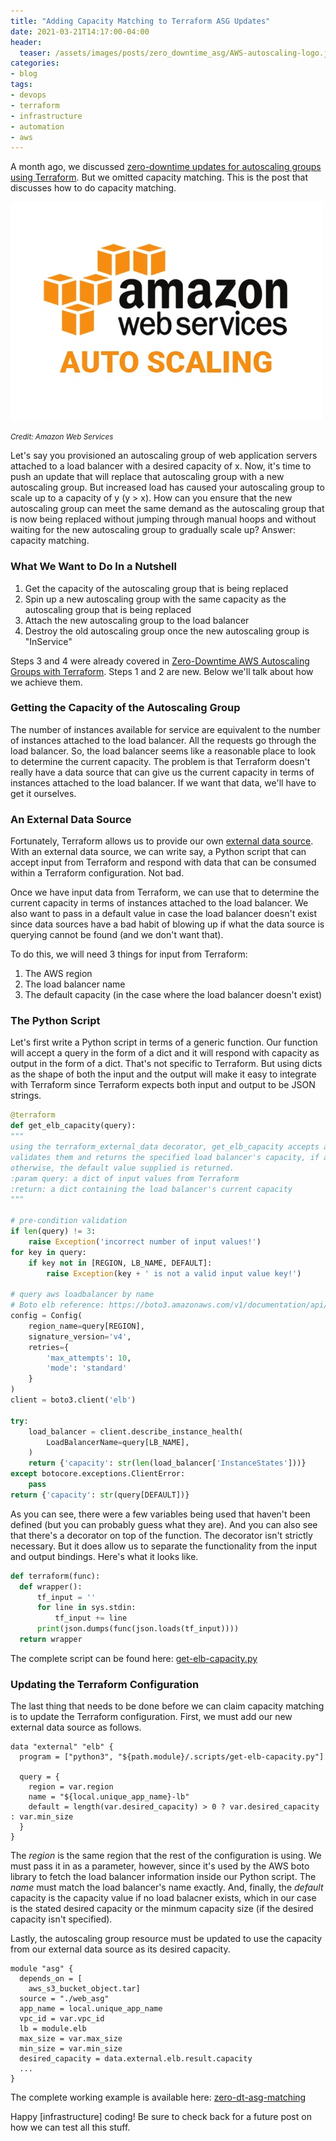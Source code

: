 ```yaml
---
title: "Adding Capacity Matching to Terraform ASG Updates"
date: 2021-03-21T14:17:00-04:00
header:
  teaser: /assets/images/posts/zero_downtime_asg/AWS-autoscaling-logo.jpg
categories:
- blog 
tags:
- devops
- terraform
- infrastructure
- automation
- aws
---
```


A month ago, we discussed [zero-downtime updates for autoscaling groups using Terraform](asg-zero-downtime-tf/).
But we omitted capacity matching. This is the post that discusses how to do capacity matching.

![AWS Autocaling Groups](/assets/images/posts/zero_downtime_asg/AWS-autoscaling-logo.jpg)

_<small>Credit: Amazon Web Services</small>_

Let's say you provisioned an autoscaling group of web application servers attached to a load balancer with a desired capacity of x.
Now, it's time to push an update that will replace that autoscaling group with a new autoscaling group. But increased
load has caused your autoscaling group to scale up to a capacity of y (y > x).  How can you ensure that the new autoscaling group can
meet the same demand as the autoscaling group that is now being replaced without jumping through manual hoops and without
waiting for the new autoscaling group to gradually scale up? Answer: capacity matching.

### What We Want to Do In a Nutshell

1. Get the capacity of the autoscaling group that is being replaced
2. Spin up a new autoscaling group with the same capacity as the autoscaling group that is being replaced
3. Attach the new autoscaling group to the load balancer
4. Destroy the old autoscaling group once the new autoscaling group is "InService"

Steps 3 and 4 were already covered in [Zero-Downtime AWS Autoscaling Groups with Terraform](asg-zero-downtime-tf/).
Steps 1 and 2 are new. Below we'll talk about how we achieve them.

### Getting the Capacity of the Autoscaling Group

The number of instances available for service are equivalent to the number of instances attached to the load balancer.
All the requests go through the load balancer. So, the load balancer seems like a reasonable place to look to determine the current 
capacity. The problem is that Terraform doesn't really have a data source that can give us the current capacity in terms of
instances attached to the load balancer. If we want that data, we'll have to get it ourselves.

### An External Data Source

Fortunately, Terraform allows us to provide our own [external data source](https://registry.terraform.io/providers/hashicorp/external/latest/docs/data-sources/data_source).
With an external data source, we can write say, a Python script that can accept input from Terraform and respond with
data that can be consumed within a Terraform configuration. Not bad.

Once we have input data from Terraform, we can use that to determine the current capacity in terms of instances attached
to the load balancer. We also want to pass in a default value in case the load balancer doesn't exist since data sources
have a bad habit of blowing up if what the data source is querying cannot be found (and we don't want that).

To do this, we will need 3 things for input from Terraform:

1. The AWS region
2. The load balancer name
3. The default capacity (in the case where the load balancer doesn't exist)

### The Python Script

Let's first write a Python script in terms of a generic function. Our function will accept a query in the form of a dict and
it will respond with capacity as output in the form of a dict. That's not specific to Terraform. But using dicts as the shape
of both the input and the output will make it easy to integrate with Terraform since Terraform expects both input
and output to be JSON strings.

```python
@terraform
def get_elb_capacity(query):
"""
using the terraform_external_data decorator, get_elb_capacity accepts a dict of input values from Terraform,
validates them and returns the specified load balancer's capacity, if available.
otherwise, the default value supplied is returned.
:param query: a dict of input values from Terraform
:return: a dict containing the load balancer's current capacity
"""

# pre-condition validation
if len(query) != 3:
    raise Exception('incorrect number of input values!')
for key in query:
    if key not in [REGION, LB_NAME, DEFAULT]:
        raise Exception(key + ' is not a valid input value key!')

# query aws loadbalancer by name
# Boto elb reference: https://boto3.amazonaws.com/v1/documentation/api/latest/reference/services/elb.html#ElasticLoadBalancing.Client.describe_instance_health
config = Config(
    region_name=query[REGION],
    signature_version='v4',
    retries={
        'max_attempts': 10,
        'mode': 'standard'
    }
)
client = boto3.client('elb')

try:
    load_balancer = client.describe_instance_health(
        LoadBalancerName=query[LB_NAME],
    )
    return {'capacity': str(len(load_balancer['InstanceStates']))}
except botocore.exceptions.ClientError:
    pass
return {'capacity': str(query[DEFAULT])}
```

As you can see, there were a few variables being used that haven't been defined (but you can probably guess what they are).
And you can also see that there's a decorator on top of the function. The decorator isn't strictly necessary. But it does
allow us to separate the functionality from the input and output bindings. Here's what it looks like.

```python
def terraform(func):
  def wrapper():
      tf_input = ''
      for line in sys.stdin:
          tf_input += line
      print(json.dumps(func(json.loads(tf_input))))
  return wrapper
```

The complete script can be found here: [get-elb-capacity.py](https://github.com/BluFlameTech/examples/blob/main/terraform/zero-dt-asg-matching/.scripts/get-elb-capacity.py)

### Updating the Terraform Configuration

The last thing that needs to be done before we can claim capacity matching is to update the Terraform configuration.
First, we must add our new external data source as follows.

```hcl
data "external" "elb" {
  program = ["python3", "${path.module}/.scripts/get-elb-capacity.py"]

  query = {
    region = var.region
    name = "${local.unique_app_name}-lb"
    default = length(var.desired_capacity) > 0 ? var.desired_capacity : var.min_size
  }
}
```

The _region_ is the same region that the rest of the configuration is using. We must pass it in as a parameter, however,
since it's used by the AWS boto library to fetch the load balancer information inside our Python script. The _name_ must
match the load balancer's name exactly. And, finally, the _default_ capacity is the capacity value if no load balacner
exists, which in our case is the stated desired capacity or the minmum capacity size (if the desired capacity isn't specified).

Lastly, the autoscaling group resource must be updated to use the capacity from our external data source as its desired 
capacity.

```hcl
module "asg" {
  depends_on = [
    aws_s3_bucket_object.tar]
  source = "./web_asg"
  app_name = local.unique_app_name
  vpc_id = var.vpc_id
  lb = module.elb
  max_size = var.max_size
  min_size = var.min_size
  desired_capacity = data.external.elb.result.capacity
  ...
}
```

The complete working example is available here: [zero-dt-asg-matching](https://github.com/BluFlameTech/examples/tree/main/terraform/zero-dt-asg-matching)

Happy [infrastructure] coding! Be sure to check back for a future post on how we can test all this stuff.
